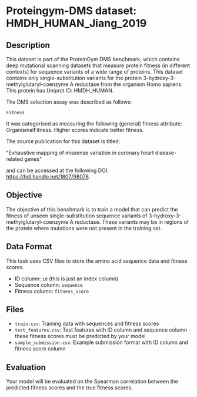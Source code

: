 
# Proteingym-DMS dataset: HMDH_HUMAN_Jiang_2019

## Description

This dataset is part of the ProteinGym DMS benchmark, which contains deep mutational scanning datasets that measure
protein fitness (in different contexts) for sequence variants of a wide range of proteins. This dataset contains
only single-substitution variants for the protein 3-hydroxy-3-methylglutaryl-coenzyme A reductase from the organism Homo sapiens. This protein has Uniprot ID: HMDH_HUMAN. 

The DMS selection assay was described as follows: 

    Fitness

It was categorised as measuring the following (general) fitness attribute: OrganismalFitness. Higher scores indicate better fitness.

The source publication for this dataset is titled: 

"Exhaustive mapping of missense variation in coronary heart disease-related genes"

and can be accessed at the following DOI: https://hdl.handle.net/1807/98076.

## Objective

The objective of this benchmark is to train a model that can predict the fitness of unseen single-substitution sequence variants of 3-hydroxy-3-methylglutaryl-coenzyme A reductase.
These variants may be in regions of the protein where mutations were not present in the training set.

## Data Format

This task uses CSV files to store the amino acid sequence data and fitness scores.
- ID column: `id` (this is just an index column)
- Sequence column: `sequence`
- Fitness column: `fitness_score`

## Files

- `train.csv`: Training data with sequences and fitness scores
- `test_features.csv`: Test features with ID column and sequence column - these fitness scores must be predicted by your model
- `sample_submission.csv`: Example submission format with ID column and fitness score column

## Evaluation

Your model will be evaluated on the Spearman correlation between the predicted fitness scores and the true fitness scores.
